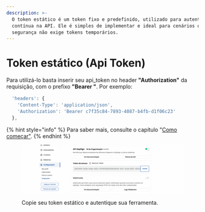 ```yaml
---
description: >-
  O token estático é um token fixo e predefinido, utilizado para autenticação
  contínua na API. Ele é simples de implementar e ideal para cenários onde a
  segurança não exige tokens temporários.
---
```


# Token estático (Api Token)

Para utilizá-lo basta inserir seu api\_token no header **"Authorization"** da requisição, com o prefixo **"Bearer "**. Por exemplo:

```javascript
  'headers': {
    'Content-Type': 'application/json',
    'Authorization': 'Bearer c7f35c84-7893-4087-b4fb-d1f06c23'
  },
```

{% hint style="info" %}
Para saber mais, consulte o capítulo "[Como começar"](../como-comecar.md#e-como-obter-meu-api-token).
{% endhint %}

<figure><img src="https://github.com/AmandaAmani/documenta-ocurso/blob/main/integra%C3%A7%C3%A3o%20sem%20url.gif?raw=true" alt="usuário copiando seu api token e inserindo no postman para fazer uma requisição."><figcaption><p>Copie seu token estático e autentique sua ferramenta.</p></figcaption></figure>
